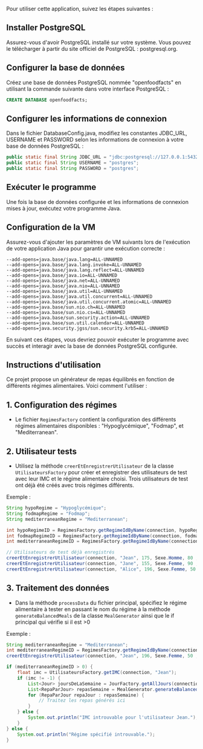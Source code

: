 Pour utiliser cette application, suivez les étapes suivantes :

## Installer PostgreSQL
Assurez-vous d'avoir PostgreSQL installé sur votre système. Vous pouvez le télécharger à partir du site officiel de PostgreSQL : postgresql.org.

## Configurer la base de données
Créez une base de données PostgreSQL nommée "openfoodfacts" en utilisant la commande suivante dans votre interface PostgreSQL :

```sql
CREATE DATABASE openfoodfacts;
```
## Configurer les informations de connexion

Dans le fichier DatabaseConfig.java, modifiez les constantes JDBC_URL, USERNAME et PASSWORD selon les informations de connexion à votre base de données PostgreSQL :
```java
public static final String JDBC_URL = "jdbc:postgresql://127.0.0.1:5432/openfoodfacts";
public static final String USERNAME = "postgres";
public static final String PASSWORD = "postgres";
```

## Exécuter le programme
Une fois la base de données configurée et les informations de connexion mises à jour, exécutez votre programme Java.

## Configuration de la VM
Assurez-vous d'ajouter les paramètres de VM suivants lors de l'exécution de votre application Java pour garantir une exécution correcte :

```
--add-opens=java.base/java.lang=ALL-UNNAMED
--add-opens=java.base/java.lang.invoke=ALL-UNNAMED
--add-opens=java.base/java.lang.reflect=ALL-UNNAMED
--add-opens=java.base/java.io=ALL-UNNAMED
--add-opens=java.base/java.net=ALL-UNNAMED
--add-opens=java.base/java.nio=ALL-UNNAMED
--add-opens=java.base/java.util=ALL-UNNAMED
--add-opens=java.base/java.util.concurrent=ALL-UNNAMED
--add-opens=java.base/java.util.concurrent.atomic=ALL-UNNAMED
--add-opens=java.base/sun.nio.ch=ALL-UNNAMED
--add-opens=java.base/sun.nio.cs=ALL-UNNAMED
--add-opens=java.base/sun.security.action=ALL-UNNAMED
--add-opens=java.base/sun.util.calendar=ALL-UNNAMED
--add-opens=java.security.jgss/sun.security.krb5=ALL-UNNAMED
```

En suivant ces étapes, vous devriez pouvoir exécuter le programme avec succès et interagir avec la base de données PostgreSQL configurée.

## Instructions d'utilisation

Ce projet propose un générateur de repas équilibrés en fonction de différents régimes alimentaires. Voici comment l'utiliser :

## 1. Configuration des régimes

- Le fichier `RegimesFactory` contient la configuration des différents régimes alimentaires disponibles : "Hypoglycémique", "Fodmap", et "Mediterranean".

## 2. Utilisateur tests

- Utilisez la méthode `creerEtEnregistrerUtilisateur` de la classe `UtilisateursFactory` pour créer et enregistrer des utilisateurs de test avec leur IMC et le régime alimentaire choisi. Trois utilisateurs de test ont déjà été créés avec trois régimes différents.

Exemple :

```java
String hypoRegime = "Hypoglycémique";
String fodmapRegime = "Fodmap";
String mediterraneanRegime = "Mediterranean";

int hypoRegimeID = RegimesFactory.getRegimeIdByName(connection, hypoRegime);
int fodmapRegimeID = RegimesFactory.getRegimeIdByName(connection, fodmapRegime);
int mediterraneanRegimeID = RegimesFactory.getRegimeIdByName(connection, mediterraneanRegime);

// Utilisateurs de test déjà enregistrés
creerEtEnregistrerUtilisateur(connection, "Jean", 175, Sexe.Homme, 80 , hypoRegimeID);
creerEtEnregistrerUtilisateur(connection, "Jane", 155, Sexe.Femme, 90 , fodmapRegimeID);
creerEtEnregistrerUtilisateur(connection, "Alice", 196, Sexe.Femme, 50 , mediterraneanRegimeID);
```
## 3. Traitement des données

- Dans la méthode `processData` du fichier principal, spécifiez le régime alimentaire à tester en passant le nom du régime à la méthode `generateBalancedMeals` de la classe `MealGenerator` ainsi que le if principal qui vérifie si il est >0

Exemple :

```java
String mediterraneanRegime = "Mediterranean";
int mediterraneanRegimeID = RegimesFactory.getRegimeIdByName(connection, mediterraneanRegime);
creerEtEnregistrerUtilisateur(connection, "Jean", 196, Sexe.Femme, 50 , mediterraneanRegimeID);

if (mediterraneanRegimeID > 0) {
    float imc = UtilisateursFactory.getIMC(connection, "Jean");
    if (imc != -1) {
        List<Jour> joursDeLaSemaine = JourFactory.getAllJours(connection);
        List<RepaParJour> repasSemaine = MealGenerator.generateBalancedMeals(dataCleaned, connection, imc, mediterraneanRegime);
        for (RepaParJour repaJour : repasSemaine) {
            // Traitez les repas générés ici
        }
    } else {
        System.out.println("IMC introuvable pour l'utilisateur Jean.");
    }
} else {
    System.out.println("Régime spécifié introuvable.");
}
